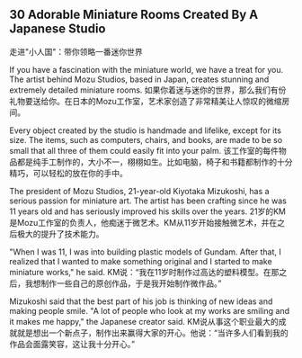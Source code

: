 ## 30 Adorable Miniature Rooms Created By A Japanese Studio
走进"小人国"：带你领略一番迷你世界

If you have a fascination with the miniature world, we have a treat for you. The artist behind Mozu Studios, based in Japan, creates stunning and extremely detailed miniature rooms. 
如果你着迷与迷你的世界，那么我们有份礼物要送给你。在日本的Mozu工作室，艺术家创造了非常精美让人惊叹的微缩房间。

Every object created by the studio is handmade and lifelike, except for its size. The items, such as computers, chairs, and books, are made to be so small that all three of them could easily fit into your palm. 
该工作室的每件物品都是纯手工制作的，大小不一，栩栩如生。比如电脑，椅子和书籍都制作的十分精巧，可以轻松的放在你的手中。

The president of Mozu Studios, 21-year-old Kiyotaka Mizukoshi, has a serious passion for miniature art. The artist has been crafting since he was 11 years old and has seriously improved his skills over the years. 
21岁的KM是Mozu工作室的负责人，他痴迷于微艺术。KM从11岁开始接触微艺术，并在之后极大的提升了技术能力。

"When I was 11, I was into building plastic models of Gundam. After that, I realized that I wanted to make something original and I started to make miniature works," he said. 
KM说：“我在11岁时制作过高达的塑料模型。在那之后，我想制作一些自己的原创作品，于是我开始制作微作品。”

Mizukoshi said that the best part of his job is thinking of new ideas and making people smile. "A lot of people who look at my works are smiling and it makes me happy," the Japanese creator said. 
KM说从事这个职业最大的成就就是想出一个新点子，制作出来赢得大家的开心。他说：“当许多人们看到我的作品会面露笑容，这让我十分开心。”